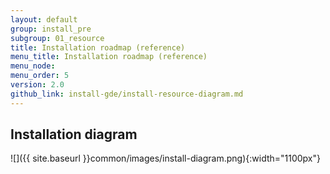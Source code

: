 ```yaml
---
layout: default
group: install_pre
subgroup: 01_resource
title: Installation roadmap (reference)
menu_title: Installation roadmap (reference)
menu_node: 
menu_order: 5
version: 2.0
github_link: install-gde/install-resource-diagram.md
---
```


## Installation diagram

![]({{ site.baseurl }}common/images/install-diagram.png){:width="1100px"}
